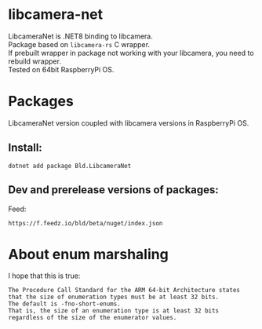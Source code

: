 # libcamera-net
LibcameraNet is .NET8 binding to libcamera.  
Package based on `libcamera-rs` C wrapper.  
If prebuilt wrapper in package not working with your libcamera, you need to rebuild wrapper.  
Tested on 64bit RaspberryPi OS.  

# Packages
LibcameraNet version coupled with libcamera versions in RaspberryPi OS.  

## Install:
```
dotnet add package Bld.LibcameraNet
```

## Dev and prerelease versions of packages:
Feed:
```
https://f.feedz.io/bld/beta/nuget/index.json
```


# About enum marshaling
I hope that this is true:
```
The Procedure Call Standard for the ARM 64-bit Architecture states that the size of enumeration types must be at least 32 bits.
The default is -fno-short-enums.
That is, the size of an enumeration type is at least 32 bits regardless of the size of the enumerator values.
```